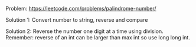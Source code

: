 Problem: https://leetcode.com/problems/palindrome-number/

Solution 1:
Convert number to string, reverse and compare

Solution 2:
Reverse the number one digit at a time using division.
Remember: reverse of an int can be larger than max int so use long long int.
